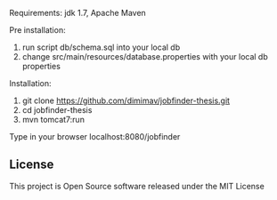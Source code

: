 Requirements: 
jdk 1.7, Apache Maven

Pre installation:
1. run script db/schema.sql into your local db
2. change src/main/resources/database.properties with your local db properties

Installation:
1. git clone https://github.com/dimimav/jobfinder-thesis.git
2. cd jobfinder-thesis
3. mvn tomcat7:run

Type in your browser
localhost:8080/jobfinder

## License
This project is Open Source software released under the MIT License
